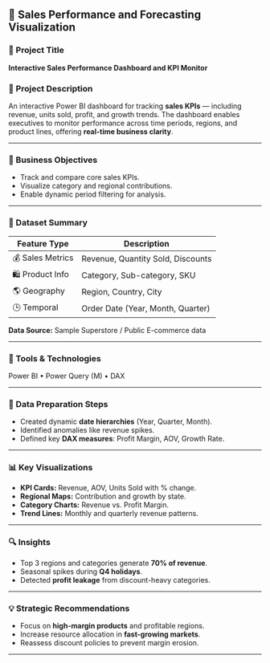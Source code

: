 ## 💼 Sales Performance and Forecasting Visualization  

### 🧠 Project Title  
**Interactive Sales Performance Dashboard and KPI Monitor**

### 📘 Project Description  
An interactive Power BI dashboard for tracking **sales KPIs** — including revenue, units sold, profit, and growth trends. The dashboard enables executives to monitor performance across time periods, regions, and product lines, offering **real-time business clarity**.

---

### 🎯 Business Objectives  
- Track and compare core sales KPIs.  
- Visualize category and regional contributions.  
- Enable dynamic period filtering for analysis.

---

### 📁 Dataset Summary  

| Feature Type | Description |
|---------------|-------------|
| 💰 Sales Metrics | Revenue, Quantity Sold, Discounts |
| 🛍️ Product Info | Category, Sub-category, SKU |
| 🌎 Geography | Region, Country, City |
| 🕒 Temporal | Order Date (Year, Month, Quarter) |

**Data Source:** Sample Superstore / Public E-commerce data  

---

### 🧰 Tools & Technologies  
Power BI • Power Query (M) • DAX  

---

### 🧹 Data Preparation Steps  
- Created dynamic **date hierarchies** (Year, Quarter, Month).  
- Identified anomalies like revenue spikes.  
- Defined key **DAX measures**: Profit Margin, AOV, Growth Rate.  

---

### 📊 Key Visualizations  
- **KPI Cards:** Revenue, AOV, Units Sold with % change.  
- **Regional Maps:** Contribution and growth by state.  
- **Category Charts:** Revenue vs. Profit Margin.  
- **Trend Lines:** Monthly and quarterly revenue patterns.  

---

### 🔍 Insights  
- Top 3 regions and categories generate **70% of revenue**.  
- Seasonal spikes during **Q4 holidays**.  
- Detected **profit leakage** from discount-heavy categories.  

---

### 💡 Strategic Recommendations  
- Focus on **high-margin products** and profitable regions.  
- Increase resource allocation in **fast-growing markets**.  
- Reassess discount policies to prevent margin erosion.  

---
